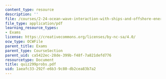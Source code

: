 ```yaml
---
content_type: resource
description: ''
file: /courses/2-24-ocean-wave-interaction-with-ships-and-offshore-energy-systems-13-022-spring-2002/1aeafc33292fe6b39c80db2cea83b7a2_quiz299probs.pdf
file_type: application/pdf
learning_resource_types:
- Exams
license: https://creativecommons.org/licenses/by-nc-sa/4.0/
ocw_type: OCWFile
parent_title: Exams
parent_type: CourseSection
parent_uid: ca5422ec-28de-399b-f48f-7a821defd776
resourcetype: Document
title: quiz299probs.pdf
uid: 1aeafc33-292f-e6b3-9c80-db2cea83b7a2
---
```

